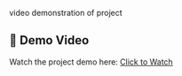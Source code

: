 video demonstration of project
## 🎥 Demo Video

Watch the project demo here: [Click to Watch](https://drive.google.com/file/d/13ruwTcNQVkKeLCjqazCvsBkkjFmWoDEI/view?usp=sharing)
